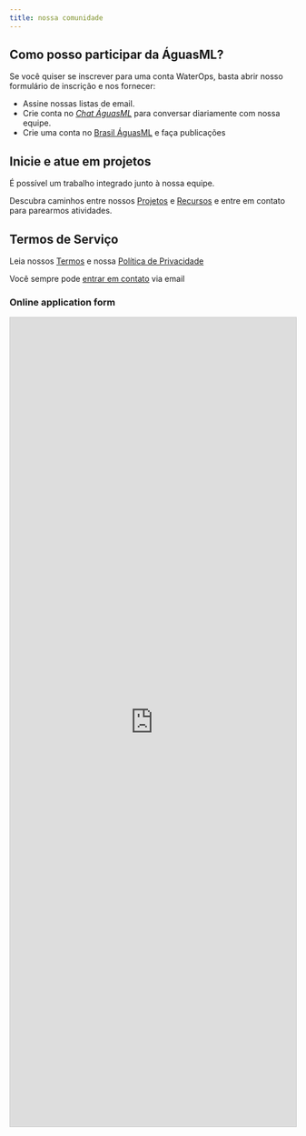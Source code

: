 ```yaml
---
title: nossa comunidade
---
```



## Como posso participar da ÁguasML?

Se você quiser se inscrever para uma conta WaterOps, basta abrir nosso formulário de inscrição e nos fornecer:

- Assine nossas listas de email.
- Crie conta no [*Chat ÁguasML*](https://chat.aguas.ml/) para conversar diariamente com nossa equipe.
- Crie uma conta no [Brasil ÁguasML](https://brasil.aguas.ml) e faça publicações

## Inicie e atue em projetos

É possível um trabalho integrado junto à nossa equipe.

Descubra caminhos entre nossos [Projetos](/projetos) e [Recursos](/recursos) e entre em contato para parearmos atividades.


## Termos de Serviço

Leia nossos [Termos](https://aguas.ml/tos) e nossa [Política de Privacidade](https://aguas.ml/gdpr)

Você sempre pode [entrar em contato](../contato) via email
  






### Online application form

<script src="https://static.airtable.com/js/embed/embed_snippet_v1.js"></script>
<iframe class="airtable-embed airtable-dynamic-height" src="https://airtable.com/embed/shrliwOM74ErxmR4D?backgroundColor=green" frameborder="0" onmousewheel="" width="100%" height="1423" style="background: transparent; border: 1px solid #ccc;"></iframe>

